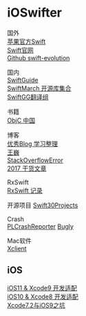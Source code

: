 # iOSwifter  

国外  
[苹果官方Swift](https://developer.apple.com/swift/resources)  
[Swift官网](https://swift.org)  
[Github swift-evolution](https://github.com/apple/swift-evolution)  

国内  
[SwiftGuide](https://github.com/ipader/SwiftGuide)  
[SwiftMarch 开源库集合](https://github.com/SwiftOldDriver/SwiftMarch)  
[SwiftGG翻译组](http://swift.gg)

书籍  
[ObjC 中国](https://objccn.io)

博客  
[优秀Blog 学习整理](https://github.com/tangqiaoboy/iOSBlogCN)  
[王巍](https://onevcat.com/#blog)   
[StackOverflowError](https://zhuanlan.zhihu.com/cocoanotes)  
[2017 干货文章](http://www.jianshu.com/p/711729623b03)

RxSwift  
[RxSwift 记录](https://github.com/iSeen/iOSwifter/blob/master/Tips/RxSwift.md)

开源项目
[Swift30Projects](https://github.com/soapyigu/Swift30Projects)


Crash  
[PLCrashReporter](https://www.plcrashreporter.org)
[Bugly](https://bugly.qq.com/v2/index)

Mac软件  
[Xclient](http://xclient.info/?_=56c23b09a721ded3b7709433aee7daff)

## iOS
[iOS11 & Xcode9 开发适配](https://github.com/iSeen/iOSwifter/blob/master/Tips/iOS11_Xcode9.md)  
[iOS10 & Xcode8 开发适配](https://github.com/iSeen/iOS10_Tips)  
[ Xcode7.2与iOS9之坑](http://www.cnblogs.com/znios/p/4917704.html)
